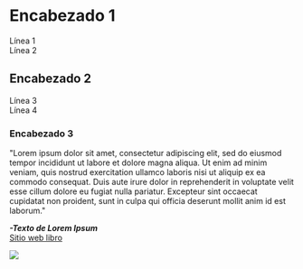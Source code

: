 # Encabezado 1   
Línea 1    
Línea 2 

## Encabezado 2   
Línea 3   
Línea 4 

### Encabezado 3   
"Lorem ipsum dolor sit amet, consectetur adipiscing elit, sed do eiusmod tempor incididunt ut labore et dolore magna aliqua. Ut enim ad minim veniam, quis nostrud exercitation ullamco laboris nisi ut aliquip ex ea commodo consequat. Duis aute irure dolor in reprehenderit in voluptate velit esse cillum dolore eu fugiat nulla pariatur. Excepteur sint occaecat cupidatat non proident, sunt in culpa qui officia deserunt mollit anim id est laborum."

_**-Texto de Lorem Ipsum**_  
[Sitio web libro](https://www.lipsum.com/)

![](https://images.unsplash.com/photo-1509266272358-7701da638078?ixlib=rb-1.2.1&ixid=MnwxMjA3fDB8MHxzZWFyY2h8NHx8Ym9va3N8ZW58MHx8MHx8&auto=format&fit=crop&w=500&q=60)

